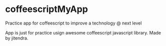 # coffeescriptMyApp
Practice app for coffeescript to improve a technology @ next level

App is just for practice usign awesome coffeescript javascript library.
Made by jitendra.
